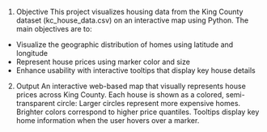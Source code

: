 1. Objective
This project visualizes housing data from the King County dataset (kc_house_data.csv) on an interactive map using Python. The main objectives are to:
  - Visualize the geographic distribution of homes using latitude and longitude
  - Represent house prices using marker color and size
  - Enhance usability with interactive tooltips that display key house details

2. Output
An interactive web-based map that visually represents house prices across King County. Each house is shown as a colored, semi-transparent circle: Larger circles represent more expensive homes. Brighter colors correspond to higher price quantiles. Tooltips display key home information when the user hovers over a marker.

